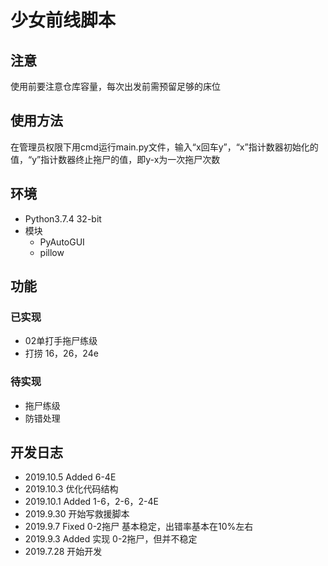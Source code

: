 # 少女前线脚本

## 注意

使用前要注意仓库容量，每次出发前需预留足够的床位

## 使用方法

在管理员权限下用cmd运行main.py文件，输入“x回车y”，“x”指计数器初始化的值，“y”指计数器终止拖尸的值，即y-x为一次拖尸次数

## 环境

- Python3.7.4 32-bit
- 模块
  - PyAutoGUI
  - pillow

## 功能

### 已实现

- 02单打手拖尸练级
- 打捞 16，26，24e

### 待实现

- 拖尸练级
- 防错处理

## 开发日志

- 2019.10.5 Added 6-4E
- 2019.10.3 优化代码结构
- 2019.10.1 Added 1-6，2-6，2-4E
- 2019.9.30 开始写救援脚本
- 2019.9.7  Fixed 0-2拖尸 基本稳定，出错率基本在10%左右
- 2019.9.3  Added 实现 0-2拖尸，但并不稳定
- 2019.7.28 开始开发

